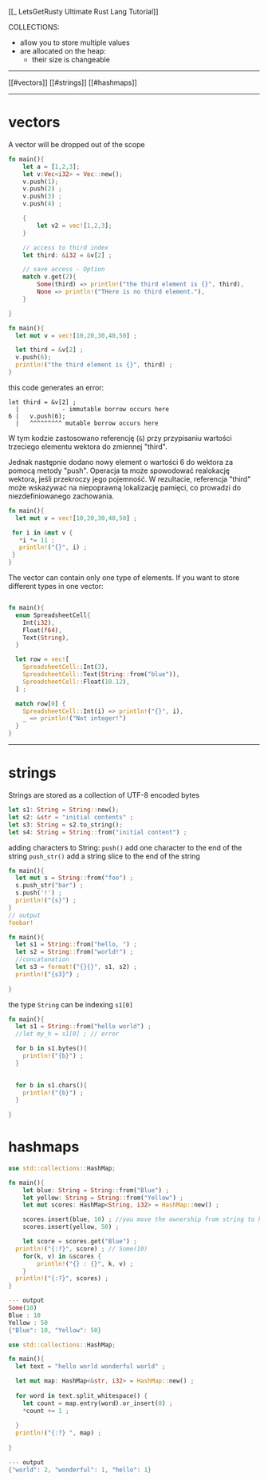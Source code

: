 [[_ LetsGetRusty Ultimate Rust Lang Tutorial]]

COLLECTIONS:
- allow you to store multiple values 
- are allocated on the heap:
	- their size is changeable

-------
[[#vectors]]
[[#strings]]
[[#hashmaps]]



----





# vectors

A vector will be dropped out of the scope
```rust
fn main(){
	let a = [1,2,3];
	let v:Vec<i32> = Vec::new();
	v.push(1);
	v.push(2) ;
	v.push(3) ;
	v.push(4) ;

	{
		let v2 = vec![1,2,3];
	}

	// access to third index
	let third: &i32 = &v[2] ;

	// save access - Option
	match v.get(2){
		Some(third) => println!("the third element is {}", third),
		None => println!("THere is no third element."),
	}

}
```

```rust
fn main(){
  let mut v = vec![10,20,30,40,50] ;

  let third = &v[2] ;
  v.push(6);
  println!("the third element is {}", third) ;
}
```
this code generates an error:
```bsh
let third = &v[2] ;
  |            - immutable borrow occurs here
6 |   v.push(6);
  |   ^^^^^^^^^ mutable borrow occurs here
```
W tym kodzie zastosowano referencję (`&`) przy przypisaniu wartości trzeciego elementu wektora do zmiennej "third".

Jednak następnie dodano nowy element o wartości 6 do wektora za pomocą metody "push". Operacja ta może spowodować realokację wektora, jeśli przekroczy jego pojemność. W rezultacie, referencja "third" może wskazywać na niepoprawną lokalizację pamięci, co prowadzi do niezdefiniowanego zachowania.

```rust
fn main(){
  let mut v = vec![10,20,30,40,50] ;

 for i in &mut v {
   *i *= 11 ;
   println!("{}", i) ;
 }
}
```


The vector can contain only one type of elements.
If you want to store different types in one vector:
```rust

fn main(){
  enum SpreadsheetCell{
    Int(i32),
    Float(f64),
    Text(String),
  }

  let row = vec![
    SpreadsheetCell::Int(3),
    SpreadsheetCell::Text(String::from("blue")),
    SpreadsheetCell::Float(10.12),
  ] ;

  match row[0] {
    SpreadsheetCell::Int(i) => println!("{}", i),
    _ => println!("Not integer!")
  }
}


```


-----------------
# strings
Strings are stored as a collection of UTF-8 encoded bytes
```rust
let s1: String = String::new();
let s2: &str = "initial contents" ;
let s3: String = s2.to_string();
let s4: String = String::from("initial content") ;
```

adding characters to String:
`push()` add one character to the end of the string 
`push_str()` add a string slice to the end of the string

```rust
fn main(){
  let mut s = String::from("foo") ;
  s.push_str("bar") ;
  s.push('!') ;
  println!("{s}") ;
}
// output 
foobar!
```

```rust
fn main(){
  let s1 = String::from("hello, ") ;
  let s2 = String::from("world!") ;
  //concatanation
  let s3 = format!("{}{}", s1, s2) ;
  println!("{s3}") ;
  
}
```

the type `String` can be indexing `s1[0]`

```rust
fn main(){
  let s1 = String::from("hello world") ;
  //let my_h = s1[0] ; // error

  for b in s1.bytes(){
    println!("{b}") ;
  }

  
  for b in s1.chars(){
    println!("{b}") ;
  }
  
}
```




# hashmaps
```rust
use std::collections::HashMap;

fn main(){
	let blue: String = String::from("Blue") ;
	let yellow: String = String::from("Yellow") ;
	let mut scores: HashMap<String, i32> = HashMap::new() ;

	scores.insert(blue, 10) ; //you move the ownership from string to hashmap
	scores.insert(yellow, 50) ;

	let score = scores.get("Blue") ;
  println!("{:?}", score) ; // Some(10)
	for(k, v) in &scores {
	    println!("{} : {}", k, v) ;
	}
  println!("{:?}", scores) ;
}

--- output
Some(10)
Blue : 10
Yellow : 50
{"Blue": 10, "Yellow": 50}
```


```rust
use std::collections::HashMap;

fn main(){
  let text = "hello world wonderful world" ;

  let mut map: HashMap<&str, i32> = HashMap::new() ;
  
  for word in text.split_whitespace() {
    let count = map.entry(word).or_insert(0) ;
    *count += 1 ;
    
  }
  println!("{:?} ", map) ;
  
}

--- output
{"world": 2, "wonderful": 1, "hello": 1} 
```











